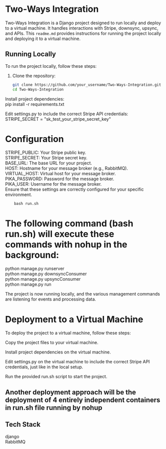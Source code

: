 

# Two-Ways Integration

Two-Ways Integration is a Django project designed to run locally and deploy to a virtual machine. It handles interactions with Stripe, downsync, upsync, and APIs. This `readme.md` provides instructions for running the project locally and deploying it to a virtual machine.

## Running Locally

To run the project locally, follow these steps:

1. Clone the repository:

   ```bash
   git clone https://github.com/your_username/Two-Ways-Integration.git
   cd Two-Ways-Integration


Install project dependencies: <br>
pip install -r requirements.txt


Edit settings.py to include the correct Stripe API credentials: <br>
       STRIPE_SECRET = "sk_test_your_stripe_secret_key" <br>
# Configuration<br>
STRIPE_PUBLIC: Your Stripe public key.<br>
STRIPE_SECRET: Your Stripe secret key.<br>
BASE_URL: The base URL for your project.<br>
HOST: Hostname for your message broker (e.g., RabbitMQ).<br>
VIRTUAL_HOST: Virtual host for your message broker.<br>
PIKA_PASSWORD: Password for the message broker.<br>
PIKA_USER: Username for the message broker.<br>
Ensure that these settings are correctly configured for your specific environment.<br>
       
        bash run.sh
       
# The following command (bash run.sh) will execute these commands with nohup in the background:<br>

python manage.py runserver<br>
python manage.py downsyncConsumer<br>
python manage.py upsyncConsumer<br>
python manage.py run<br>

The project is now running locally, and the various management commands are listening for events and processing data. <br>





# Deployment to a Virtual Machine
To deploy the project to a virtual machine, follow these steps:

Copy the project files to your virtual machine.

Install project dependencies on the virtual machine.

Edit settings.py on the virtual machine to include the correct Stripe API credentials, just like in the local setup.


Run the provided run.sh script to start the project.


## Another deployment approach will be the deployment of 4 entirely independent containers in run.sh file running by nohup 

## Tech Stack
django <br>
RabbitMQ
